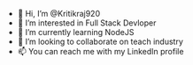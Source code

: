 - 👋 Hi, I’m @Kritikraj920
- 👀 I’m interested in Full Stack Devloper
- 🌱 I’m currently learning NodeJS 
- 💞️ I’m looking to collaborate on teach industry
- 📫 You can reach me with my LinkedIn profile

<!---
Kritikraj920/Kritikraj920 is a ✨ special ✨ repository because its `README.md` (this file) appears on your GitHub profile.
You can click the Preview link to take a look at your changes.
--->
